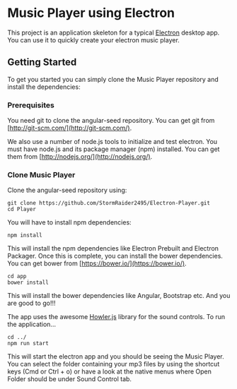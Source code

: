 # Music Player using Electron

This project is an application skeleton for a typical [Electron](http://electron.atom.io/) desktop app.
You can use it to quickly create your electron music player.

## Getting Started

To get you started you can simply clone the Music Player repository and install the dependencies:

### Prerequisites

You need git to clone the angular-seed repository. You can get git from
[http://git-scm.com/](http://git-scm.com/).

We also use a number of node.js tools to initialize and test electron. You must have node.js and
its package manager (npm) installed.  You can get them from [http://nodejs.org/](http://nodejs.org/).

### Clone Music Player

Clone the angular-seed repository using:

```
git clone https://github.com/StormRaider2495/Electron-Player.git
cd Player
```

You will have to install npm dependencies:

```
npm install
```
This will install the npm dependencies like Electron Prebuilt and Electron Packager.
Once this is complete, you can install the bower dependencies. You can get bower from
[https://bower.io/](https://bower.io/).

```
cd app
bower install
```
This will install the bower dependencies like Angular, Bootstrap etc.
And you are good to go!!!

The app uses the awesome [Howler.js](https://howlerjs.com/) library for the sound controls.
To run the application...

```
cd ../
npm run start
```
This will start the electron app and you should be seeing the Music Player.
You can select the folder containing your mp3 files by using the shortcut keys (Cmd or Ctrl + o) or have a look at the native menus where Open Folder should be under Sound Control tab.
